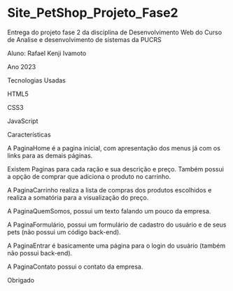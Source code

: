 # Site_PetShop_Projeto_Fase2

Entrega do projeto fase 2 da disciplina de Desenvolvimento Web do Curso de Analise e desenvolvimento de sistemas da PUCRS

Aluno: Rafael Kenji Ivamoto

Ano 2023

Tecnologias Usadas

HTML5

CSS3

JavaScript



Características

A PaginaHome é a pagina inicial, com apresentação dos menus já com os links para as demais páginas.

Existem Paginas para cada ração e sua descrição e preço. Também possui a opção de comprar que adiciona o produto no carrinho.

A PaginaCarrinho realiza a lista de compras dos produtos escolhidos e realiza a somatória para a visualização do preço.

A PaginaQuemSomos, possui um texto falando um pouco da empresa.

A PaginaFormulário, possui um formulário de cadastro do usuário e de seus pets (não possui um código back-end).

A PaginaEntrar é basicamente uma página para o login do usuário (também não possui back-end).

A PaginaContato possui o contato da empresa.

Obrigado



